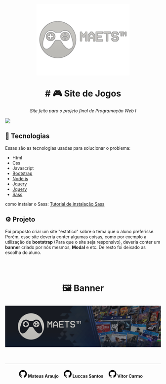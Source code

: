 <p align="center">    
<img align="center" src="readme/logo.png" width="300px"/>
</p>
    
<h1 align="center">    
    # 🎮 Site de Jogos  
</h1>



<p align="center"><i>Site feito para o projeto final de Programação Web I</i></p>

<img align="center" src="readme/tela.gif"/>

<h2> 🚀 Tecnologias </h2>
Essas são as tecnologias usadas para solucionar o problema:

<ul>
    <li>Html</li>
    <li>Css</li>
    <li>Javascript</li>
    <li><a href="https://getbootstrap.com">Bootstrap</a></li>
    <li><a href="https://nodejs.org/en/">Node js</a></li>
    <li><a href="https://jquery.com">Jquery</a></li>
    <li><a href="https://cdnjs.cloudflare.com/ajax/libs/popper.js/1.11.0/umd/popper.min.js">Jquery</a></li>
    <li><a href="https://sass-lang.com/">Sass</a></li>
</ul>

como instalar o Sass: <a href="Tutorial%20instalação%20SAS.txt">Tutorial de instalação Sass</a>

<h2> ⚙️ Projeto </h2>
<p>
Foi proposto criar um site "estático" sobre o tema que o aluno preferisse. Porém, esse site deveria conter algumas coisas, como por exemplo a utilização de <b>bootstrap</b> (Para que o site seja responsivo), deveria conter um <b>banner</b> criado por nós mesmos, <b>Modal</b> e etc. De resto foi deixado as escolha do aluno.
</p>
<br><br>

<h1 align="center" > 🖼 Banner </h1>
<h2 align="center">
<img src="imgs/banner.jpg"/>
</h3>




<br>



<hr>


<h4 align="center">
<a href="https://github.com/mateusmxd"><img src="imgs/github.png" "/></a> </img>
Mateus Araujo &nbsp;&nbsp;&nbsp;
<a href="https://github.com/FocaDesfocada"><img src="imgs/github.png" "/></a> </img>
Luccas Santos &nbsp;&nbsp;&nbsp;
<a href="https://github.com/Vitor-Carmo"><img src="imgs/github.png" "/></a> </img>
Vitor Carmo &nbsp;&nbsp;&nbsp;
</h4>

